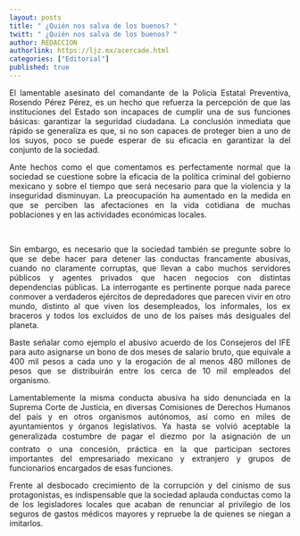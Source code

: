 ```yaml
---
layout: posts
title: " ¿Quién nos salva de los buenos? "
twitt: " ¿Quién nos salva de los buenos? "
author: REDACCION
authorlink: https://ljz.mx/acercade.html
categories: ["Editorial"]
published: true
---
```

<p style="text-align: justify;">
  El lamentable asesinato del comandante de la Policía Estatal Preventiva, Rosendo Pérez Pérez, es un hecho que refuerza la percepción de que las instituciones del Estado son incapaces de cumplir una de sus funciones básicas: garantizar la seguridad ciudadana. La conclusión inmediata que rápido se generaliza es que, si no son capaces de proteger bien a uno de los suyos, poco se puede esperar de su eficacia en garantizar la del conjunto de la sociedad.
</p>

<p style="text-align: justify;">
  Ante hechos como el que comentamos es perfectamente normal que la sociedad se cuestione sobre la eficacia de la política criminal del gobierno mexicano y sobre el tiempo que será necesario para que la violencia y la inseguridad disminuyan. La preocupación ha aumentado en la medida en que se perciben las afectaciones en la vida cotidiana de muchas poblaciones y en las actividades económicas locales.
</p>

 

<p style="text-align: justify;">
  Sin embargo, es necesario que la sociedad también se pregunte sobre lo que se debe hacer para detener las conductas francamente abusivas, cuando no claramente corruptas, que llevan a cabo muchos servidores públicos y agentes privados que hacen negocios con distintas dependencias públicas. La interrogante es pertinente porque nada parece conmover a verdaderos ejércitos de depredadores que parecen vivir en otro mundo, distinto al que viven los desempleados, los informales, los ex braceros y todos los excluidos de uno de los países más desiguales del planeta.
</p>

<p style="text-align: justify;">
  Baste señalar como ejemplo el abusivo acuerdo de los Consejeros del IFE para auto asignarse un bono de dos meses de salario bruto, que equivale a 400 mil pesos a cada uno y la erogación de al menos 480 millones de pesos que se distribuirán entre los cerca de 10 mil empleados del organismo.
</p>

<p style="text-align: justify;">
  Lamentablemente la misma conducta abusiva ha sido denunciada en la Suprema Corte de Justicia, en diversas Comisiones de Derechos Humanos del país y en otros organismos autónomos, así como en miles de ayuntamientos y órganos legislativos. Ya hasta se volvió aceptable la generalizada costumbre de pagar el diezmo por la asignación de un contrato o una concesión, práctica en la que participan sectores importantes del empresariado mexicano y extranjero y grupos de funcionarios encargados de esas funciones.
</p>

<p style="text-align: justify;">
  Frente al desbocado crecimiento de la corrupción y del cinismo de sus protagonistas, es indispensable que la sociedad aplauda conductas como la de los legisladores locales que acaban de renunciar al privilegio de los seguros de gastos médicos mayores y repruebe la de quienes se niegan a imitarlos.
</p>
